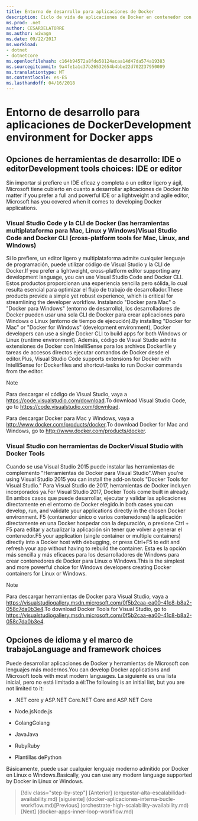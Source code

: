 ```yaml
---
title: Entorno de desarrollo para aplicaciones de Docker
description: Ciclo de vida de aplicaciones de Docker en contenedor con la plataforma y las herramientas de Microsoft
ms.prod: .net
author: CESARDELATORRE
ms.author: wiwagn
ms.date: 09/22/2017
ms.workload:
- dotnet
- dotnetcore
ms.openlocfilehash: c164b94572a8fde58124acaa14d47da574a19383
ms.sourcegitcommit: 9a4fe1a1c37b26532654b4bbe22d702237950009
ms.translationtype: MT
ms.contentlocale: es-ES
ms.lasthandoff: 04/16/2018
---
```

# <a name="development-environment-for-docker-apps"></a><span data-ttu-id="4aab3-103">Entorno de desarrollo para aplicaciones de Docker</span><span class="sxs-lookup"><span data-stu-id="4aab3-103">Development environment for Docker apps</span></span>

## <a name="development-tools-choices-ide-or-editor"></a><span data-ttu-id="4aab3-104">Opciones de herramientas de desarrollo: IDE o editor</span><span class="sxs-lookup"><span data-stu-id="4aab3-104">Development tools choices: IDE or editor</span></span>

<span data-ttu-id="4aab3-105">Sin importar si prefiere un IDE eficaz y completa o un editor ligero y ágil, Microsoft tiene cubierto en cuanto a desarrollar aplicaciones de Docker.</span><span class="sxs-lookup"><span data-stu-id="4aab3-105">No matter if you prefer a full and powerful IDE or a lightweight and agile editor, Microsoft has you covered when it comes to developing Docker applications.</span></span>

### <a name="visual-studio-code-and-docker-cli-cross-platform-tools-for-mac-linux-and-windows"></a><span data-ttu-id="4aab3-106">Visual Studio Code y la CLI de Docker (las herramientas multiplataforma para Mac, Linux y Windows)</span><span class="sxs-lookup"><span data-stu-id="4aab3-106">Visual Studio Code and Docker CLI (cross-platform tools for Mac, Linux, and Windows)</span></span>

<span data-ttu-id="4aab3-107">Si lo prefiere, un editor ligero y multiplataforma admite cualquier lenguaje de programación, puede utilizar código de Visual Studio y la CLI de Docker.</span><span class="sxs-lookup"><span data-stu-id="4aab3-107">If you prefer a lightweight, cross-platform editor supporting any development language, you can use Visual Studio Code and Docker CLI.</span></span> <span data-ttu-id="4aab3-108">Estos productos proporcionan una experiencia sencilla pero sólida, lo cual resulta esencial para optimizar el flujo de trabajo de desarrollador.</span><span class="sxs-lookup"><span data-stu-id="4aab3-108">These products provide a simple yet robust experience, which is critical for streamlining the developer workflow.</span></span> <span data-ttu-id="4aab3-109">Instalando "Docker para Mac" o "Docker para Windows" (entorno de desarrollo), los desarrolladores de Docker pueden usar una sola CLI de Docker para crear aplicaciones para Windows o Linux (entorno de tiempo de ejecución).</span><span class="sxs-lookup"><span data-stu-id="4aab3-109">By installing "Docker for Mac" or "Docker for Windows" (development environment), Docker developers can use a single Docker CLI to build apps for both Windows or Linux (runtime environment).</span></span> <span data-ttu-id="4aab3-110">Además, código de Visual Studio admite extensiones de Docker con IntelliSense para los archivos Dockerfile y tareas de accesos directos ejecutar comandos de Docker desde el editor.</span><span class="sxs-lookup"><span data-stu-id="4aab3-110">Plus, Visual Studio Code supports extensions for Docker with IntelliSense for Dockerfiles and shortcut-tasks to run Docker commands from the editor.</span></span>

> [!NOTE]
> <span data-ttu-id="4aab3-111">Para descargar el código de Visual Studio, vaya a <https://code.visualstudio.com/download>.</span><span class="sxs-lookup"><span data-stu-id="4aab3-111">To download Visual Studio Code, go to <https://code.visualstudio.com/download>.</span></span>

<span data-ttu-id="4aab3-112">Para descargar Docker para Mac y Windows, vaya a <http://www.docker.com/products/docker>.</span><span class="sxs-lookup"><span data-stu-id="4aab3-112">To download Docker for Mac and Windows, go to <http://www.docker.com/products/docker>.</span></span>

### <a name="visual-studio-with-docker-tools"></a><span data-ttu-id="4aab3-113">Visual Studio con herramientas de Docker</span><span class="sxs-lookup"><span data-stu-id="4aab3-113">Visual Studio with Docker Tools</span></span>

<span data-ttu-id="4aab3-114">Cuando se usa Visual Studio 2015 puede instalar las herramientas de complemento "Herramientas de Docker para Visual Studio".</span><span class="sxs-lookup"><span data-stu-id="4aab3-114">When you're using Visual Studio 2015 you can install the add-on tools "Docker Tools for Visual Studio."</span></span> <span data-ttu-id="4aab3-115">Para Visual Studio de 2017, herramientas de Docker incluyen incorporados ya.</span><span class="sxs-lookup"><span data-stu-id="4aab3-115">For Visual Studio 2017, Docker Tools come built in already.</span></span> <span data-ttu-id="4aab3-116">En ambos casos que puede desarrollar, ejecutar y validar las aplicaciones directamente en el entorno de Docker elegido.</span><span class="sxs-lookup"><span data-stu-id="4aab3-116">In both cases you can develop, run, and validate your applications directly in the chosen Docker environment.</span></span> <span data-ttu-id="4aab3-117">F5 (contenedor único o varios contenedores) la aplicación directamente en una Docker hospedar con la depuración, o presione Ctrl + F5 para editar y actualizar la aplicación sin tener que volver a generar el contenedor.</span><span class="sxs-lookup"><span data-stu-id="4aab3-117">F5 your application (single container or multiple containers) directly into a Docker host with debugging, or press Ctrl+F5 to edit and refresh your app without having to rebuild the container.</span></span> <span data-ttu-id="4aab3-118">Esta es la opción más sencilla y más eficaces para los desarrolladores de Windows para crear contenedores de Docker para Linux o Windows.</span><span class="sxs-lookup"><span data-stu-id="4aab3-118">This is the simplest and more powerful choice for Windows developers creating Docker containers for Linux or Windows.</span></span>

> [!NOTE]
> <span data-ttu-id="4aab3-119">Para descargar herramientas de Docker para Visual Studio, vaya a <https://visualstudiogallery.msdn.microsoft.com/0f5b2caa-ea00-41c8-b8a2-058c7da0b3e4>.</span><span class="sxs-lookup"><span data-stu-id="4aab3-119">To download Docker Tools for Visual Studio, go to <https://visualstudiogallery.msdn.microsoft.com/0f5b2caa-ea00-41c8-b8a2-058c7da0b3e4>.</span></span>

## <a name="language-and-framework-choices"></a><span data-ttu-id="4aab3-120">Opciones de idioma y el marco de trabajo</span><span class="sxs-lookup"><span data-stu-id="4aab3-120">Language and framework choices</span></span>

<span data-ttu-id="4aab3-121">Puede desarrollar aplicaciones de Docker y herramientas de Microsoft con lenguajes más modernos.</span><span class="sxs-lookup"><span data-stu-id="4aab3-121">You can develop Docker applications and Microsoft tools with most modern languages.</span></span> <span data-ttu-id="4aab3-122">La siguiente es una lista inicial, pero no está limitado a él:</span><span class="sxs-lookup"><span data-stu-id="4aab3-122">The following is an initial list, but you are not limited to it:</span></span>

-   <span data-ttu-id="4aab3-123">.NET core y ASP.NET Core</span><span class="sxs-lookup"><span data-stu-id="4aab3-123">.NET Core and ASP.NET Core</span></span>

-   <span data-ttu-id="4aab3-124">Node.js</span><span class="sxs-lookup"><span data-stu-id="4aab3-124">Node.js</span></span>

-   <span data-ttu-id="4aab3-125">Golang</span><span class="sxs-lookup"><span data-stu-id="4aab3-125">Golang</span></span>

-   <span data-ttu-id="4aab3-126">Java</span><span class="sxs-lookup"><span data-stu-id="4aab3-126">Java</span></span>

-   <span data-ttu-id="4aab3-127">Ruby</span><span class="sxs-lookup"><span data-stu-id="4aab3-127">Ruby</span></span>

-   <span data-ttu-id="4aab3-128">Plantillas de</span><span class="sxs-lookup"><span data-stu-id="4aab3-128">Python</span></span>

<span data-ttu-id="4aab3-129">Básicamente, puede usar cualquier lenguaje moderno admitido por Docker en Linux o Windows.</span><span class="sxs-lookup"><span data-stu-id="4aab3-129">Basically, you can use any modern language supported by Docker in Linux or Windows.</span></span>


>[!div class="step-by-step"]
<span data-ttu-id="4aab3-130">[Anterior] (orquestar-alta-escalabilidad-availability.md) [siguiente] (docker-aplicaciones-interna-bucle-workflow.md)</span><span class="sxs-lookup"><span data-stu-id="4aab3-130">[Previous] (orchestrate-high-scalability-availability.md) [Next] (docker-apps-inner-loop-workflow.md)</span></span>

